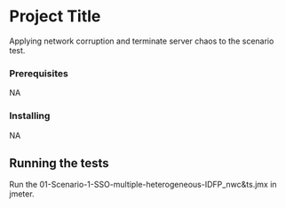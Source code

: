 # Project Title

Applying network corruption and terminate server chaos to the scenario test.

### Prerequisites
NA

### Installing

NA

## Running the tests

Run the 01-Scenario-1-SSO-multiple-heterogeneous-IDFP_nwc&ts.jmx in jmeter.





